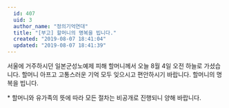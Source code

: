 ```yaml
---
  id: 407
  uid: 3
  author_name: "정의기억연대"
  title: "[부고] 할머니의 명복을 빕니다."
  created: "2019-08-07 18:41:04"
  updated: "2019-08-07 18:41:39"
---
```

서울에 거주하시던 일본군성노예제 피해 할머니께서 오늘 8월 4일 오전 하늘로 가셨습니다.
할머니 아프고 고통스러운 기억 모두 잊으시고 편안하시기 바랍니다.
할머니의 명복을 빕니다.

\* 할머니와 유가족의 뜻에 따라 모든 절차는 비공개로 진행되니 양해 바랍니다.